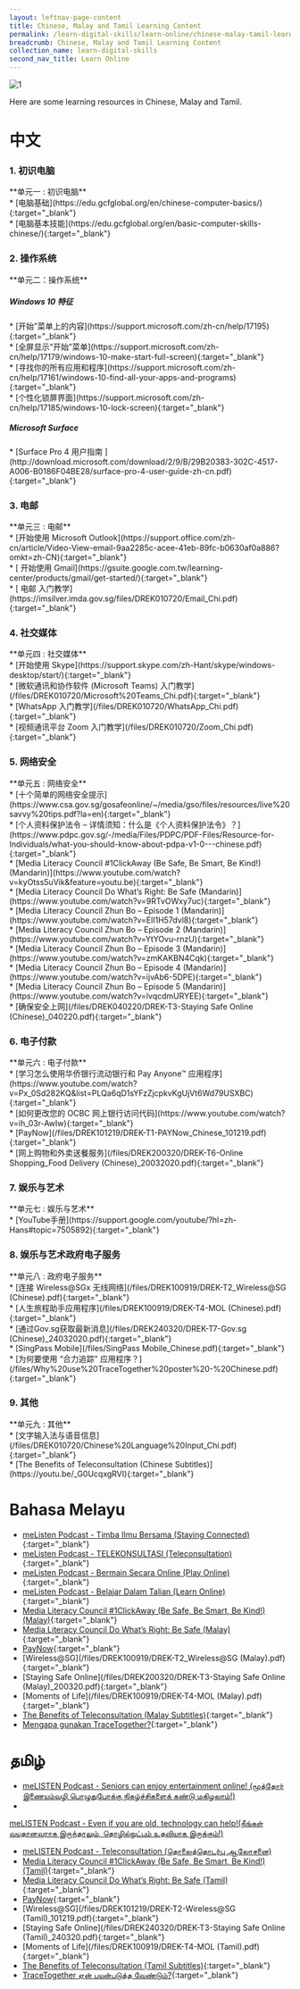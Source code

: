 ```yaml
---
layout: leftnav-page-content
title: Chinese, Malay and Tamil Learning Content
permalink: /learn-digital-skills/learn-online/chinese-malay-tamil-learning-content/
breadcrumb: Chinese, Malay and Tamil Learning Content
collection_name: learn-digital-skills
second_nav_title: Learn Online
---
```

![1](/images/learn-online/chinese-malay-tamil.jpeg)

Here are some learning resources in Chinese, Malay and Tamil.<br>

# **中文**<br>

<h3>1. 初识电脑</h3>
**单元一 : 初识电脑**<br>
* [电脑基础](https://edu.gcfglobal.org/en/chinese-computer-basics/){:target="_blank"}<br>
* [电脑基本技能](https://edu.gcfglobal.org/en/basic-computer-skills-chinese/){:target="_blank"}<br>
<h3>2. 操作系统</h3>
**单元二：操作系统**
<h5>Windows 10 特征</h5>
* [开始”菜单上的内容](https://support.microsoft.com/zh-cn/help/17195){:target="_blank"}<br>
* [全屏显示“开始”菜单](https://support.microsoft.com/zh-cn/help/17179/windows-10-make-start-full-screen){:target="_blank"}<br>
* [寻找你的所有应用和程序](https://support.microsoft.com/zh-cn/help/17161/windows-10-find-all-your-apps-and-programs){:target="_blank"}<br>
* [个性化锁屏界面](https://support.microsoft.com/zh-cn/help/17185/windows-10-lock-screen){:target="_blank"}<br>
<h5>Microsoft Surface</h5>
* [Surface Pro 4 用户指南 ](http://download.microsoft.com/download/2/9/B/29B20383-302C-4517-A006-B0186F04BE28/surface-pro-4-user-guide-zh-cn.pdf){:target="_blank"}<br>
<h3>3. 电邮</h3>
**单元三 : 电邮**<br>
* [开始使用 Microsoft Outlook](https://support.office.com/zh-cn/article/Video-View-email-9aa2285c-acee-41eb-89fc-b0630af0a886?omkt=zh-CN){:target="_blank"}<br>
* [ 开始使用 Gmail](https://gsuite.google.com.tw/learning-center/products/gmail/get-started/){:target="_blank"}<br>
* [ 电邮 入门教学](https://imsilver.imda.gov.sg/files/DREK010720/Email_Chi.pdf){:target="_blank"}<br>

<h3>4. 社交媒体</h3>
**单元四 : 社交媒体**<br>
* [开始使用 Skype](https://support.skype.com/zh-Hant/skype/windows-desktop/start/){:target="_blank"}<br>
* [微软通讯和协作软件 (Microsoft Teams) 入门教学](/files/DREK010720/Microsoft%20Teams_Chi.pdf){:target="_blank"}<br>
* [WhatsApp 入门教学](/files/DREK010720/WhatsApp_Chi.pdf){:target="_blank"}<br>
* [视频通讯平台 Zoom 入门教学](/files/DREK010720/Zoom_Chi.pdf){:target="_blank"}<br>

<h3>5. 网络安全</h3>
**单元五 : 网络安全**<br>
* [十个简单的网络安全提示](https://www.csa.gov.sg/gosafeonline/~/media/gso/files/resources/live%20savvy%20tips.pdf?la=en){:target="_blank"}<br>
* [个人资料保护法令 – 详情须知：什么是《个人资料保护法令》？](https://www.pdpc.gov.sg/-/media/Files/PDPC/PDF-Files/Resource-for-Individuals/what-you-should-know-about-pdpa-v1-0---chinese.pdf){:target="_blank"}<br>
* [Media Literacy Council #1ClickAway (Be Safe, Be Smart, Be Kind!) (Mandarin)](https://www.youtube.com/watch?v=kyOtss5uVik&feature=youtu.be){:target="_blank"}<br>
* [Media Literacy Council Do What’s Right: Be Safe (Mandarin)](https://www.youtube.com/watch?v=9RTvOWxy7uc){:target="_blank"}<br>
* [Media Literacy Council Zhun Bo – Episode 1 (Mandarin)](https://www.youtube.com/watch?v=ElI1H57dvl8){:target="_blank"}<br>
* [Media Literacy Council Zhun Bo – Episode 2 (Mandarin)](https://www.youtube.com/watch?v=YtYOvu-rnzU){:target="_blank"}<br>
* [Media Literacy Council Zhun Bo – Episode 3 (Mandarin)](https://www.youtube.com/watch?v=zmKAKBN4Cqk){:target="_blank"}<br>
* [Media Literacy Council Zhun Bo – Episode 4 (Mandarin)](https://www.youtube.com/watch?v=ijvAb6-5DPE){:target="_blank"}<br>
* [Media Literacy Council Zhun Bo – Episode 5 (Mandarin)](https://www.youtube.com/watch?v=lvqcdmURYEE){:target="_blank"}<br>
* [确保安全上网](/files/DREK040220/DREK-T3-Staying Safe Online (Chinese)_040220.pdf){:target="_blank"}<br>
<h3>6. 电子付款</h3>
**单元六 : 电子付款**<br>
* [学习怎么使用华侨银行流动银行和 Pay Anyone™ 应用程序](https://www.youtube.com/watch?v=Px_0Sd282KQ&list=PLQa6qD1sYFzZjcpkvKgUjVt6Wd79USXBC){:target="_blank"}<br>
* [如何更改您的 OCBC 网上银行访问代码](https://www.youtube.com/watch?v=ih_03r-AwIw){:target="_blank"}<br>
* [PayNow](/files/DREK101219/DREK-T1-PAYNow_Chinese_101219.pdf){:target="_blank"}<br>
* [网上购物和外卖送餐服务](/files/DREK200320/DREK-T6-Online Shopping_Food Delivery (Chinese)_20032020.pdf){:target="_blank"}<br>
<h3>7. 娱乐与艺术</h3>
**单元七 : 娱乐与艺术**<br>
* [YouTube手册](https://support.google.com/youtube/?hl=zh-Hans#topic=7505892){:target="_blank"}<br>
<h3>8. 娱乐与艺术政府电子服务</h3>
**单元八 : 政府电子服务**<br>
* [连接 Wireless@SGx 无线网络](/files/DREK100919/DREK-T2_Wireless@SG (Chinese).pdf){:target="_blank"}<br>
* [人生旅程助手应用程序](/files/DREK100919/DREK-T4-MOL (Chinese).pdf){:target="_blank"}<br>
* [通过Gov.sg获取最新消息](/files/DREK240320/DREK-T7-Gov.sg (Chinese)_24032020.pdf){:target="_blank"}<br>
* [SingPass Mobile](/files/SingPass Mobile_Chinese.pdf){:target="_blank"}<br>
* [为何要使用 “合力追踪" 应用程序？](/files/Why%20use%20TraceTogether%20poster%20-%20Chinese.pdf){:target="_blank"}<br>

<h3>9. 其他</h3>
**单元九 : 其他**<br>
* [文字输入法与语音信息](/files/DREK010720/Chinese%20Language%20Input_Chi.pdf){:target="_blank"}<br>
* [The Benefits of Teleconsultation (Chinese Subtitles)](https://youtu.be/_G0UcqxgRVI){:target="_blank"}<br>

# **Bahasa Melayu**<br>
* [meListen Podcast - Timba Ilmu Bersama (Staying Connected) ](https://www.melisten.sg/podcast/playlist/Timba-Ilmu-Bersama-Podcast-12766640/TIMBA-ILMU-BERSAMA--STAYING-CONNECTED--12777982){:target="_blank"}<br>
* [meListen Podcast - TELEKONSULTASI (Teleconsultation)](https://www.melisten.sg/podcast/playlist/Timba-Ilmu-Bersama-Podcast-12766640/TIMBA-ILMU-BERSAMA-TELEKONSULTASI--TELECONSULTATION--12773708){:target="_blank"}<br>
* [meListen Podcast - Bermain Secara Online (Play Online)](https://www.melisten.sg/podcast/playlist/Timba-Ilmu-Bersama-Podcast-12766640/TIMBA-ILMU-BERSAMA-BERMAIN-SECARA-ONLINE--PLAY-ONLINE--12769356){:target="_blank"}<br>
* [meListen Podcast - Belajar Dalam Talian (Learn Online)](https://www.melisten.sg/podcast/playlist/Timba-Ilmu-Bersama-Podcast-12766640/TIMBA-ILMU-BERSAMA-BELAJAR-DALAM-TALIAN-LEARN-ONLINE--12766642){:target="_blank"}<br>
* [Media Literacy Council #1ClickAway (Be Safe, Be Smart, Be Kind!) (Malay)](https://www.youtube.com/watch?v=pY7pIcBSziI&feature=youtu.be){:target="_blank"}<br>
* [Media Literacy Council Do What’s Right: Be Safe (Malay)](https://www.youtube.com/watch?v=hNnDanMSB8E){:target="_blank"}<br>
* [PayNow](/files/DREK101219/DREK-T1-PAYNow_Malay_101219.pdf){:target="_blank"}<br>
* [Wireless@SG](/files/DREK100919/DREK-T2_Wireless@SG (Malay).pdf){:target="_blank"}<br>
* [Staying Safe Online](/files/DREK200320/DREK-T3-Staying Safe Online (Malay)_200320.pdf){:target="_blank"}<br>
* [Moments of Life](/files/DREK100919/DREK-T4-MOL (Malay).pdf){:target="_blank"}<br>
* [The Benefits of Teleconsultation (Malay Subtitles)](https://youtu.be/ac7C_x1yZuk){:target="_blank"}<br>
* [Mengapa gunakan TraceTogether?](/files/Why%20use%20TraceTogether%20poster%20-%20Malay.pdf){:target="_blank"}<br>

# **தமிழ்**<br>
* <a href="https://www.melisten.sg/podcast/playlist/%E0%AE%8E%E0%AE%A9%E0%AF%8D%E0%AE%A9%E0%AF%8B%E0%AE%9F%E0%AF%81-%E0%AE%9A%E0%AF%87%E0%AE%B0%E0%AF%8D%E0%AE%A8%E0%AF%8D%E0%AE%A4%E0%AF%81-%E0%AE%95%E0%AE%B1%E0%AF%8D%E0%AE%B1%E0%AF%81%E0%AE%95%E0%AF%8D%E0%AE%95%E0%AF%8A%E0%AE%B3%E0%AF%8D%E0%AE%B3%E0%AF%81%E0%AE%99%E0%AF%8D%E0%AE%95%E0%AE%B3%E0%AF%8D---Learn-with-me-Podcast-12766672/%E0%AE%87%E0%AE%A3%E0%AF%88%E0%AE%AF%E0%AE%AE%E0%AF%8D-%E0%AE%AE%E0%AF%82%E0%AE%B2%E0%AE%AE%E0%AF%8D-%E0%AE%AE%E0%AF%82%E0%AE%A4%E0%AF%8D%E0%AE%A4%E0%AF%8B%E0%AE%B0%E0%AF%8D-%E0%AE%AA%E0%AF%8A%E0%AE%B4%E0%AF%81%E0%AE%A4%E0%AF%81%E0%AE%AA%E0%AF%8B%E0%AE%95%E0%AF%8D%E0%AE%95%E0%AF%81-%E0%AE%85%E0%AE%AE%E0%AF%8D%E0%AE%9A%E0%AE%99%E0%AF%8D%E0%AE%95%E0%AE%B3%E0%AF%88-%E0%AE%AA%E0%AF%86%E0%AE%B1%E0%AF%8D%E0%AE%B1%E0%AF%81%E0%AE%95%E0%AF%8D%E0%AE%95%E0%AF%8A%E0%AE%B3%E0%AF%8D%E0%AE%B3%E0%AE%B2%E0%AE%BE%E0%AE%AE%E0%AF%8D!-%E0%AE%9A%E0%AF%81%E0%AE%B5%E0%AE%BE%E0%AE%B0%E0%AE%9A%E0%AE%BF%E0%AE%AF%E0%AE%AE%E0%AE%BE%E0%AE%A9-%E0%AE%A4%E0%AE%95%E0%AE%B5%E0%AE%B2%E0%AF%8D%E0%AE%95%E0%AE%B3%E0%AF%88-%E0%AE%AA%E0%AE%9F%E0%AE%BF%E0%AE%A4%E0%AF%8D%E0%AE%A4%E0%AF%81%E0%AE%AA%E0%AE%BE%E0%AE%B0%E0%AF%8D%E0%AE%95%E0%AE%B2%E0%AE%BE%E0%AE%AE%E0%AF%8D!--%E0%AE%AE%E0%AF%87%E0%AE%B2%E0%AF%8D-%E0%AE%B5%E0%AE%BF%E0%AE%B5%E0%AE%B0%E0%AE%99%E0%AF%8D%E0%AE%95%E0%AE%B3%E0%AF%8D-%E0%AE%87%E0%AE%99%E0%AF%8D%E0%AE%95%E0%AF%87!-12767186" target="_blank">meLISTEN Podcast - Seniors can enjoy entertainment online! (மூத்தோர் இணையம்வழி பொழுதுபோக்கு நிகழ்ச்சிகளைக் கண்டு மகிழலாம்!)</a><br>
*  <a href="https://www.melisten.sg/podcast/playlist/%E0%AE%8E%E0%AE%A9%E0%AF%8D%E0%AE%A9%E0%AF%8B%E0%AE%9F%E0%AF%81-       %E0%AE%9A%E0%AF%87%E0%AE%B0%E0%AF%8D%E0%AE%A8%E0%AF%8D%E0%AE%A4%E0%AF%81-%E0%AE%95%E0%AE%B1%E0%AF%8D%E0%AE%B1%E0%AF%81%E0%AE%95%E0%AF%8D%E0%AE%95%E0%AF%8A%E0%AE%B3%E0%AF%8D%E0%AE%B3%E0%AF%81%E0%AE%99%E0%AF%8D%E0%AE%95%E0%AE%B3%E0%AF%8D---Learn-with-me-Podcast-12766672/%E0%AE%B5%E0%AE%AF%E0%AE%9A%E0%AE%BE%E0%AE%A9%E0%AE%BE%E0%AE%B2%E0%AF%81%E0%AE%AE%E0%AF%8D-%E0%AE%A4%E0%AF%8A%E0%AE%B4%E0%AE%BF%E0%AE%B2%E0%AF%8D%E0%AE%A8%E0%AF%81%E0%AE%9F%E0%AF%8D%E0%AE%AA%E0%AE%AE%E0%AF%87-%E0%AE%95%E0%AF%88%E0%AE%95%E0%AF%8D%E0%AE%95%E0%AF%8A%E0%AE%9F%E0%AF%81%E0%AE%95%E0%AF%8D%E0%AE%95%E0%AF%81%E0%AE%AE%E0%AF%8D---%E0%AE%B5%E0%AE%BE%E0%AE%99%E0%AF%8D%E0%AE%95-    %E0%AE%A4%E0%AF%86%E0%AE%B0%E0%AE%BF%E0%AE%9E%E0%AF%8D%E0%AE%9A%E0%AE%BF%E0%AE%95%E0%AF%8D%E0%AE%95%E0%AF%81%E0%AE%B5%E0%AF%8B%E0%AE%AE%E0%AF%8D!-12766674" target="_blank">
meLISTEN Podcast - Even if you are old, technology can help!(நீங்கள் வயதானவராக இருந்தாலும்,
தொழில்நுட்பம் உதவியாக இருக்கும்!)</a><br>
* <a href="https://www.melisten.sg/podcast/playlist/%E0%AE%8E%E0%AE%A9%E0%AF%8D%E0%AE%A9%E0%AF%8B%E0%AE%9F%E0%AF%81-%E0%AE%9A%E0%AF%87%E0%AE%B0%E0%AF%8D%E0%AE%A8%E0%AF%8D%E0%AE%A4%E0%AF%81-%E0%AE%95%E0%AE%B1%E0%AF%8D%E0%AE%B1%E0%AF%81%E0%AE%95%E0%AF%8D%E0%AE%95%E0%AF%8A%E0%AE%B3%E0%AF%8D%E0%AE%B3%E0%AF%81%E0%AE%99%E0%AF%8D%E0%AE%95%E0%AE%B3%E0%AF%8D---Learn-with-me-Podcast-12766672/Tele-consultation---%E0%AE%A4%E0%AF%8A%E0%AE%B2%E0%AF%88%E0%AE%AA%E0%AF%87%E0%AE%9A%E0%AE%BF--%E0%AE%95%E0%AE%BE%E0%AE%A3%E0%AF%8A%E0%AE%B3%E0%AE%BF-%E0%AE%AE%E0%AF%82%E0%AE%B2%E0%AE%AE%E0%AE%BE%E0%AE%95--%E0%AE%A8%E0%AF%80%E0%AE%99%E0%AF%8D%E0%AE%95%E0%AE%B3%E0%AF%8D-%E0%AE%B5%E0%AF%80%E0%AE%9F%E0%AF%8D%E0%AE%9F%E0%AE%BF%E0%AE%B2%E0%AF%8D-%E0%AE%87%E0%AE%B0%E0%AF%81%E0%AE%A8%E0%AF%8D%E0%AE%A4%E0%AE%AA%E0%AE%9F%E0%AE%BF-%E0%AE%AE%E0%AE%B0%E0%AF%81%E0%AE%A4%E0%AF%8D%E0%AE%A4%E0%AF%81%E0%AE%B5%E0%AE%B0%E0%AF%88%E0%AE%AA%E0%AF%8D-%E0%AE%AA%E0%AE%BE%E0%AE%B0%E0%AF%8D%E0%AE%95%E0%AF%8D%E0%AE%95%E0%AF%81%E0%AE%AE%E0%AF%8D-%E0%AE%B5%E0%AE%9A%E0%AE%A4%E0%AE%BF!-12780742" target="_blank">meLISTEN Podcast -  Teleconsultation (தொலைத்தொடர்பு ஆலோசனை)</a><br>
* [Media Literacy Council #1ClickAway (Be Safe, Be Smart, Be Kind!) (Tamil)](https://www.youtube.com/watch?v=C1L9ulBzogI){:target="_blank"}<br>
* [Media Literacy Council Do What’s Right: Be Safe (Tamil)](https://www.youtube.com/watch?v=J9YmmlsTPUY){:target="_blank"}<br>
* [PayNow](/files/DREK101219/DREK-T1-PAYNow_Tamil_101219.pdf){:target="_blank"}<br>
* [Wireless@SG](/files/DREK101219/DREK-T2-Wireless@SG (Tamil)_101219.pdf){:target="_blank"}<br>
* [Staying Safe Online](/files/DREK240320/DREK-T3-Staying Safe Online (Tamil)_240320.pdf){:target="_blank"}<br>
* [Moments of Life](/files/DREK100919/DREK-T4-MOL (Tamil).pdf){:target="_blank"}<br>
* [The Benefits of Teleconsultation (Tamil Subtitles)](https://www.youtube.com/watch?v=bZR7D_MlPDY){:target="_blank"}<br>
* [TraceTogether ஏன் பயன்படுத்த வேண்டும்?](/files/Why%20use%20TraceTogether%20poster%20-%20Tamil.pdf){:target="_blank"}<br>
